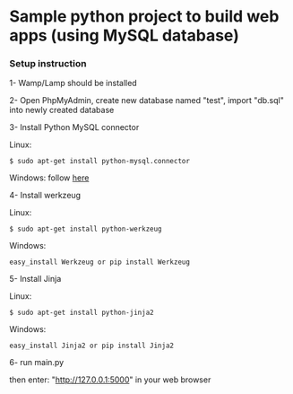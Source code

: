 # Sample python project to build web apps (using MySQL database)

### Setup instruction

1- Wamp/Lamp should be installed 

2- Open PhpMyAdmin, create new database named "test", import "db.sql" into newly created database

3- Install Python MySQL connector

Linux:

    $ sudo apt-get install python-mysql.connector
 
 Windows: follow [here](http://www.mysqltutorial.org/getting-started-mysql-python-connector)

4- Install werkzeug
 
 Linux:

    $ sudo apt-get install python-werkzeug
 
 Windows:
 
    easy_install Werkzeug or pip install Werkzeug
 
5- Install Jinja
 
 Linux:

    $ sudo apt-get install python-jinja2

 Windows:
 
    easy_install Jinja2 or pip install Jinja2

6- run main.py

then enter: "http://127.0.0.1:5000" in your web browser